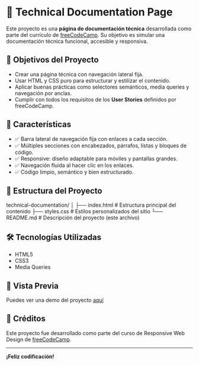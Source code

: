 # 📘 Technical Documentation Page

Este proyecto es una **página de documentación técnica** desarrollada como parte del currículo de [freeCodeCamp](https://www.freecodecamp.org/). Su objetivo es simular una documentación técnica funcional, accesible y responsiva.

## 🚀 Objetivos del Proyecto

- Crear una página técnica con navegación lateral fija.
- Usar HTML y CSS puro para estructurar y estilizar el contenido.
- Aplicar buenas prácticas como selectores semánticos, media queries y navegación por anclas.
- Cumplir con todos los requisitos de los **User Stories** definidos por freeCodeCamp.

## 🧩 Características

- ✅ Barra lateral de navegación fija con enlaces a cada sección.
- ✅ Múltiples secciones con encabezados, párrafos, listas y bloques de código.
- ✅ Responsive: diseño adaptable para móviles y pantallas grandes.
- ✅ Navegación fluida al hacer clic en los enlaces.
- ✅ Código limpio, semántico y bien estructurado.

## 📁 Estructura del Proyecto

technical-documentation/
│
├── index.html # Estructura principal del contenido
├── styles.css # Estilos personalizados del sitio
└── README.md # Descripción del proyecto (este archivo)


## 🛠️ Tecnologías Utilizadas

- HTML5
- CSS3
- Media Queries

## 📸 Vista Previa

Puedes ver una demo del proyecto [aquí]( https://eldercros01.github.io/Technical-Documentation-Page/) 

## 📝 Créditos

Este proyecto fue desarrollado como parte del curso de Responsive Web Design de [freeCodeCamp](https://www.freecodecamp.org/).

---

**¡Feliz codificación!**
